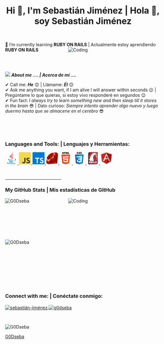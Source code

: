 <h1 align="center">Hi 👋, I'm Sebastián Jiménez | Hola 👋, soy Sebastián Jiménez</h1>

<p align="left"> 
  <a href="https://twitter.com/" target="blank">
    <img src="https://img.shields.io/twitter/follow/?logo=twitter&style=for-the-badge" alt="" />
  </a> 
</p>

🌱 I’m currently learning **RUBY ON RAILS** | Actualmente estoy aprendiendo **RUBY ON RAILS**
<img align="right" alt="Coding" width="300" src="https://i.pinimg.com/originals/81/17/8b/81178b47a8598f0c81c4799f2cdd4057.gif">

<br><br>

<img src="https://media.giphy.com/media/iY8CRBdQXODJSCERIr/giphy.gif" width="30px">&nbsp;***About me .... | Acerca de mí ....***

✔ Call me: ***He*** 😊 | Llámame: ***Él*** 😊<br>
✔ Ask me anything you want, if I am alive I will answer within seconds 😉 | Pregúntame lo que quieras, si estoy vivo responderé en segundos 😉<br>
✔ Fun fact: *I always try to learn something new and then sleep till it stores in the brain* 😎 | Dato curioso: *Siempre intento aprender algo nuevo y luego duermo hasta que se almacene en el cerebro* 😎<br>

<br><br><br>

<h3 align="left">Languages and Tools: | Lenguajes y Herramientas:</h3>
<p align="left"> 
  <a href="https://www.java.com" target="_blank" rel="noreferrer">
    <img src="https://raw.githubusercontent.com/devicons/devicon/master/icons/java/java-original.svg" alt="java" width="40" height="40"/> 
  </a>
  <a href="https://developer.mozilla.org/en-US/docs/Web/JavaScript" target="_blank" rel="noreferrer">
    <img src="https://raw.githubusercontent.com/devicons/devicon/master/icons/javascript/javascript-original.svg" alt="javascript" width="40" height="40"/> 
  </a>
  <a href="https://www.typescriptlang.org/" target="_blank" rel="noreferrer">
    <img src="https://raw.githubusercontent.com/devicons/devicon/master/icons/typescript/typescript-original.svg" alt="typescript" width="40" height="40"/> 
  </a>
  <a href="https://www.ruby-lang.org/" target="_blank" rel="noreferrer">
    <img src="https://raw.githubusercontent.com/devicons/devicon/master/icons/ruby/ruby-original.svg" alt="ruby" width="40" height="40"/> 
  </a>
  <a href="https://www.w3.org/html/" target="_blank" rel="noreferrer">
    <img src="https://raw.githubusercontent.com/devicons/devicon/master/icons/html5/html5-original-wordmark.svg" alt="html5" width="40" height="40"/> 
  </a>
  <a href="https://www.w3schools.com/css/" target="_blank" rel="noreferrer">
    <img src="https://raw.githubusercontent.com/devicons/devicon/master/icons/css3/css3-original-wordmark.svg" alt="css3" width="40" height="40"/> 
  </a>
  <a href="https://rubyonrails.org/" target="_blank" rel="noreferrer">
    <img src="https://raw.githubusercontent.com/devicons/devicon/master/icons/rails/rails-original-wordmark.svg" alt="rails" width="40" height="40"/> 
  </a>
  <a href="https://angular.io/" target="_blank" rel="noreferrer">
    <img src="https://raw.githubusercontent.com/devicons/devicon/master/icons/angularjs/angularjs-original.svg" alt="angular" width="40" height="40"/> 
  </a>
</p>

<br>

<hr width="36%" >

<h3>My GitHub Stats | Mis estadísticas de GitHub</h3>
<img align="right" alt="Coding" width="300" src="https://cdn.dribbble.com/users/1277312/screenshots/14733298/media/39b1045e593737587dd60e42c8422d1f.gif" >

<p><img align="left" src="https://github-readme-stats.vercel.app/api/top-langs?username=G0Dseba&show_icons=true&theme=dark&locale=en&layout=compact" alt="G0Dseba" /></p>

<br><br><br><br><br><br><br>
<p>&nbsp;<img align="left" src="https://github-readme-stats.vercel.app/api?username=G0Dseba&show_icons=true&theme=dark&locale=en" alt="G0Dseba" /></p>

<br><br><br><br><br><br><br>

<h3 align="left">Connect with me: | Conéctate conmigo:</h3>
<p align="left">
  <a href="https://www.linkedin.com/in/sebastián-jiménez-00b237219/" target="blank">
    <img align="center" src="https://raw.githubusercontent.com/rahuldkjain/github-profile-readme-generator/master/src/images/icons/Social/linked-in-alt.svg" alt="sebastián-jiménez" height="30" width="40" />
  </a>
  <a href="https://instagram.com/g0dseba" target="blank">
    <img align="center" src="https://raw.githubusercontent.com/rahuldkjain/github-profile-readme-generator/master/src/images/icons/Social/instagram.svg" alt="g0dseba" height="30" width="40" />
  </a>
</p>

<br>

<p align="left"> 
  <img src="https://komarev.com/ghpvc/?username=G0Dseba&label=Profile%20views&color=0e75b6&style=flat" alt="G0Dseba" /> 
</p>

[G0Dseba](https://github.com/G0Dseba)
